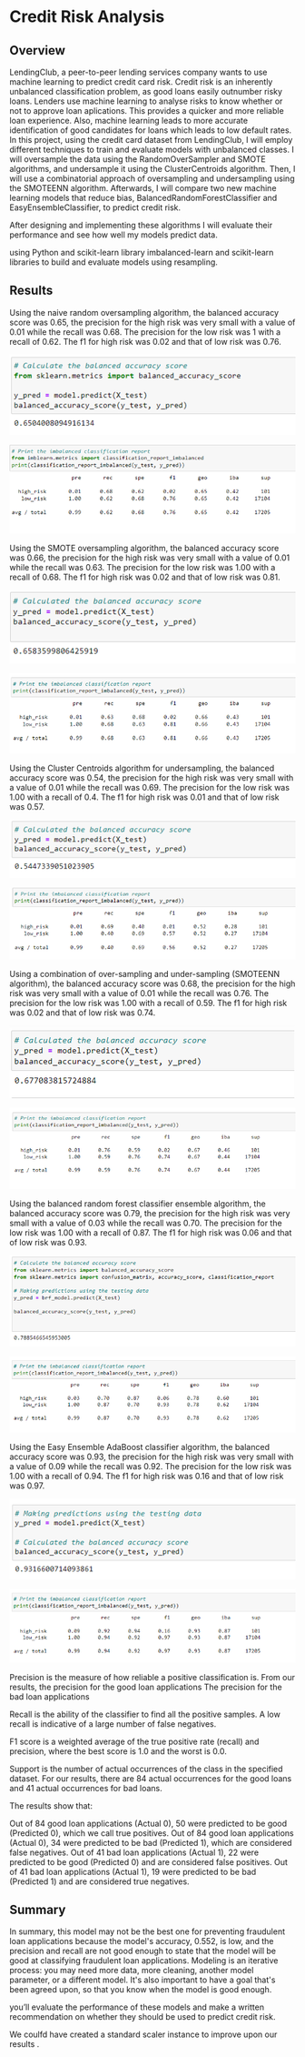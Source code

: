 # Credit Risk Analysis
## Overview
LendingClub, a peer-to-peer lending services company wants to use machine learning to predict credit card risk. Credit risk is an inherently unbalanced classification problem, as good loans easily outnumber risky loans. Lenders use machine learning to analyse risks to know whether or not to approve loan aplications. This provides a quicker and more reliable loan experience. Also, machine learning leads to more accurate identification of good candidates for loans which leads to low default rates.   
In this project, using the credit card dataset from LendingClub, I will employ different techniques to train and evaluate models with unbalanced classes. I will oversample the data using the RandomOverSampler and SMOTE algorithms, and undersample it using the ClusterCentroids algorithm. Then, I will use a combinatorial approach of oversampling and undersampling using the SMOTEENN algorithm.  Afterwards, I will compare two new machine learning models that reduce bias, BalancedRandomForestClassifier and EasyEnsembleClassifier, to predict credit risk. 

After designing and implementing these algorithms I will evaluate their performance and see how well my models predict data.






 using Python and scikit-learn library 
imbalanced-learn and scikit-learn libraries to build and evaluate models using resampling.

 

## Results
Using the naive random oversampling algorithm, the balanced accuracy score was 0.65, the precision for the high risk was very small with a value of  0.01 while the recall was 0.68. The precision for the low risk was 1 with a recall of 0.62. The f1 for high risk was 0.02 and that of low risk was 0.76.

![image1](https://github.com/GerlechJen/Credit_Risk_Analysis/blob/main/Images/naive%20oversampling%20accuracy.png)

![image2](https://github.com/GerlechJen/Credit_Risk_Analysis/blob/main/Images/naive%20oversampling%20report.png)


Using the SMOTE oversampling algorithm, the balanced accuracy score was 0.66, the precision for the high risk was very small with a value of  0.01 while the recall was 0.63. The precision for the low risk was 1.00 with a recall of 0.68. The f1 for high risk was 0.02 and that of low risk was 0.81.

![image3](https://github.com/GerlechJen/Credit_Risk_Analysis/blob/main/Images/SMOTE%20oversampling%20accuracy.png)

![image4](https://github.com/GerlechJen/Credit_Risk_Analysis/blob/main/Images/SMOTE%20oversampling%20report.png)

Using the Cluster Centroids algorithm for undersampling, the balanced accuracy score was 0.54, the precision for the high risk was very small with a value of  0.01 while the recall was 0.69. The precision for the low risk was 1.00 with a recall of 0.4. The f1 for high risk was 0.01 and that of low risk was 0.57.

![image5](https://github.com/GerlechJen/Credit_Risk_Analysis/blob/main/Images/undersampling%20accuracy.png)

![image6](https://github.com/GerlechJen/Credit_Risk_Analysis/blob/main/Images/undersampling%20report.png)

Using a combination of over-sampling and under-sampling (SMOTEENN algorithm),  the balanced accuracy score was 0.68, the precision for the high risk was very small with a value of  0.01 while the recall was 0.76. The precision for the low risk was 1.00 with a recall of 0.59. The f1 for high risk was 0.02 and that of low risk was 0.74.

![image7](https://github.com/GerlechJen/Credit_Risk_Analysis/blob/main/Images/SMOTEENN%20Accuracy.png)

![image8](https://github.com/GerlechJen/Credit_Risk_Analysis/blob/main/Images/SMOTEENN%20report.png)

Using the balanced random forest classifier ensemble algorithm,  the balanced accuracy score was 0.79, the precision for the high risk was very small with a value of  0.03 while the recall was 0.70. The precision for the low risk was 1.00 with a recall of 0.87. The f1 for high risk was 0.06 and that of low risk was 0.93.

![image9](https://github.com/GerlechJen/Credit_Risk_Analysis/blob/main/Images/ensemble%20accuracy.png)

![image10](https://github.com/GerlechJen/Credit_Risk_Analysis/blob/main/Images/ensemble%20report.png)

Using the Easy Ensemble AdaBoost classifier algorithm,  the balanced accuracy score was 0.93, the precision for the high risk was very small with a value of  0.09 while the recall was 0.92. The precision for the low risk was 1.00 with a recall of 0.94. The f1 for high risk was 0.16 and that of low risk was 0.97.

![image11](https://github.com/GerlechJen/Credit_Risk_Analysis/blob/main/Images/AdaBoost%20Accuracy.png)

![image12](https://github.com/GerlechJen/Credit_Risk_Analysis/blob/main/Images/AdaBoost%20Report.png)


Precision is the measure of how reliable a positive classification is. From our results, the precision for the good loan applications The precision for the bad loan applications 

Recall is the ability of the classifier to find all the positive samples. A low recall is indicative of a large number of false negatives.

 F1 score is a weighted average of the true positive rate (recall) and precision, where the best score is 1.0 and the worst is 0.0.
 
 Support is the number of actual occurrences of the class in the specified dataset. For our results, there are 84 actual occurrences for the good loans and 41 actual occurrences for bad loans.




The results show that:

Out of 84 good loan applications (Actual 0), 50 were predicted to be good (Predicted 0), which we call true positives.
Out of 84 good loan applications (Actual 0), 34 were predicted to be bad (Predicted 1), which are considered false negatives.
Out of 41 bad loan applications (Actual 1), 22 were predicted to be good (Predicted 0) and are considered false positives.
Out of 41 bad loan applications (Actual 1), 19 were predicted to be bad (Predicted 1) and are considered true negatives.



## Summary

In summary, this model may not be the best one for preventing fraudulent loan applications because the model's accuracy, 0.552, is low, and the precision and recall are not good enough to state that the model will be good at classifying fraudulent loan applications. Modeling is an iterative process: you may need more data, more cleaning, another model parameter, or a different model. It's also important to have a goal that's been agreed upon, so that you know when the model is good enough.

you’ll evaluate the performance of these models and make a written recommendation on whether they should be used to predict credit risk.


We coulfd have created a standard scaler instance to improve upon our results . 
